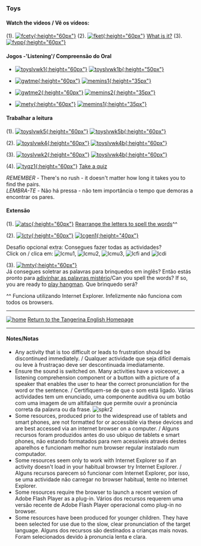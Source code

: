 <head>
<!-- Global site tag (gtag.js) - Google Analytics -->
<script async src="https://www.googletagmanager.com/gtag/js?id=UA-110947112-3"></script>
<script>
  window.dataLayer = window.dataLayer || [];
  function gtag(){dataLayer.push(arguments);}
  gtag('js', new Date());

  gtag('config', 'UA-110947112-3');
</script>
</head>

### Toys

#### Watch the videos / Vê os vídeos:  

<!---(1). [![wedt](/images/wedt.PNG)](https://www.youtube.com/watch?v=0tBTF6qV1ZY) [WOW English - Dangerous toys](https://www.youtube.com/watch?v=0tBTF6qV1ZY)
(2). [![wemt](/images/wemt.PNG)](https://www.youtube.com/watch?v=mMo8cWHXlck) [WOW English - Magic toys](https://www.youtube.com/watch?v=mMo8cWHXlck)-->

(1). [![fcety](/images/fkety.PNG){:height="60px"}](https://www.youtube.com/watch?v=gGxaTfzmuMI) (2). [![fket](/images/fket.PNG){:height="60px"}](https://www.youtube.com/watch?v=8-SWzpdcl6E) [What is it?](https://www.youtube.com/watch?v=8-SWzpdcl6E) (3). [![fvpp](/images/fvpp.PNG){:height="60px"}](https://www.youtube.com/watch?v=YI6VAsGlk7U)  
<!---Consegues dizer a palavra para cada brinquedo em inglês antes da imagem aparecer?  
Can you name each toy before the picture appears?-->  

#### Jogos -'Listening'/ Compreensão do Oral

* [![toyslvwk1](/images/toyslvwk1.PNG){:height="60px"}](https://www.liveworksheets.com/worksheets/en/English_as_a_Second_Language_(ESL)/Toys/Toys_(listen_and_choose)_ot1373gz) [![toyslvwk1b](/images/toyslvwk1b.PNG){:height="50px"}](https://www.liveworksheets.com/worksheets/en/English_as_a_Second_Language_(ESL)/Toys/Toys_(listen_and_choose)_ot1373gz)   

* [![gwtme](/images/gwtme.PNG){:height="60px"}](http://eslgamesworld.com/members/games/vocabulary/memoryaudio/toys2/index.html) [![memins1](/images/memins1.PNG){:height="35px"}](http://eslgamesworld.com/members/games/vocabulary/memoryaudio/toys2/index.html)  

* [![gwtme2](/images/gwtme2.PNG){:height="60px"}](http://www.eslgamesworld.com/members/games/vocabulary/memoryaudio/toys/index.html) [![memins2](/images/memins2.PNG){:height="35px"}](http://www.eslgamesworld.com/members/games/vocabulary/memoryaudio/toys/index.html)  

* [![mety](/images/mety.PNG){:height="60px"}](https://www.kidslearningville.com/toys-vocabulary-esl-memory-game/)  [![memins1](/images/memins1.PNG){:height="35px"}](https://www.kidslearningville.com/toys-vocabulary-esl-memory-game/)  

#### Trabalhar a leitura

(1). [![toyslvwk5](/images/toyslvwk5.PNG){:height="60px"}](https://www.liveworksheets.com/worksheets/en/English_as_a_Second_Language_(ESL)/Toys/My_toys_-_matching_dt7062cu) [![toyslvwk5b](/images/toyslvwk5b.PNG){:height="60px"}](https://www.liveworksheets.com/worksheets/en/English_as_a_Second_Language_(ESL)/Toys/My_toys_-_matching_dt7062cu)   
 
(2). [![toyslvwk4](/images/toyslvwk4.PNG){:height="60px"}](https://www.liveworksheets.com/worksheets/en/English_as_a_Second_Language_(ESL)/Toys/Toys_Vocabulary_ty74li) [![toyslvwk4b](/images/toyslvwk4b.PNG){:height="60px"}](https://www.liveworksheets.com/worksheets/en/English_as_a_Second_Language_(ESL)/Toys/Toys_Vocabulary_ty74li)

(3). [![toyslvwk2](/images/toyslvwk2.PNG){:height="60px"}](https://www.liveworksheets.com/worksheets/en/English_as_a_Second_Language_(ESL)/Toys/Toys_(label_the_pictures)_vy1371ud) [![toyslvwk4b](/images/toyslvwk4b.PNG){:height="60px"}](https://www.liveworksheets.com/worksheets/en/English_as_a_Second_Language_(ESL)/Toys/Toys_(label_the_pictures)_vy1371ud)  

(4). [![tyqz1](/images/tyqz1.PNG){:height="60px"}](http://www.english-4kids.com/quizzes/toys.htm) [Take a quiz](http://www.english-4kids.com/quizzes/toys.htm)

<!---#### Do you like to play memory? / Gostas de jogar 'memória'?  
(1). [![gwtme](/images/gwtme.PNG)](http://eslgamesworld.com/members/games/vocabulary/memoryaudio/toys2/index.html) [Liga as **palavras** com as imagens./Match the **words** with the pictures.](http://eslgamesworld.com/members/games/vocabulary/memoryaudio/toys2/index.html)

(2). [![gwtme2](/images/gwtme2.PNG)](http://www.eslgamesworld.com/members/games/vocabulary/memoryaudio/toys/index.html) [Liga as **frases** com as imagens./Match the **sentences** with the pictures.](http://www.eslgamesworld.com/members/games/vocabulary/memoryaudio/toys/index.html)

(3). [![mety](/images/mety.PNG)](https://www.kidslearningville.com/toys-vocabulary-esl-memory-game/) [Liga as **palavras** com as imagens./Match the **words** with the pictures.](https://www.kidslearningville.com/toys-vocabulary-esl-memory-game/)-->  

*REMEMBER* - There's no rush - it doesn't matter how long it takes you to find the pairs.  
*LEMBRA-TE* - Não há pressa - não tem importância o tempo que demoras a encontrar os pares. 

#### Extensão

<!---(1). Match the words to the pictures  
[![bcty1](/images/bcty1.PNG)](https://learnenglishkids.britishcouncil.org/en/word-games/toys-1) [Part 1](https://learnenglishkids.britishcouncil.org/en/word-games/toys-1)  
[![bcty2](/images/bcty2.PNG)](https://learnenglishkids.britishcouncil.org/en/word-games/toys-2) [Part 2](https://learnenglishkids.britishcouncil.org/en/word-games/toys-2)-->

(1). [![atsc](/images/atsc.PNG){:height="60px"}](http://www.anglomaniacy.pl/toysSpelling.htm) [Rearrange the letters to spell the words](http://www.anglomaniacy.pl/toysSpelling.htm)^^

(2). [![lcty](/images/lcty.PNG){:height="60px"}](http://www.learningchocolate.com/content/childrens-toys) [![lcgen1](/images/lcgen1.PNG){:height="40px"}](http://www.learningchocolate.com/content/childrens-toys)   
<!---Lê cada palavra, depois clica na imagem do altifalante para verificar a tua pronûncia./Read each word then click on the picture of the speaker next to the word to check your pronunciation.   
Optional extra challenge: Can you do all 5 activities?-->
Desafio opcional extra: Consegues fazer todas as actividades?  
Click on / clica em: ![lcmu1](/images/lcmu1.PNG), ![lcmu2](/images/lcmu2.PNG), ![lcmu3](/images/lcmu3.PNG), ![lcfi](/images/lcfi.PNG) and ![lcdi](/images/lcdi.PNG)

(3). [![hmty](/images/hmty.PNG){:height="60px"}](http://www.anglomaniacy.pl/toysHangman.htm)  
Já consegues soletrar as palavras para brinquedos em inglês? Então estás pronto para [adivinhar as palavras mistério](http://www.anglomaniacy.pl/toysHangman.htm)/Can you spell the words? If so, you are ready to [play hangman](http://www.anglomaniacy.pl/toysHangman.htm). Que brinquedo será?  

^^ Funciona utilizando Internet Explorer. Infelizmente não funciona com todos os browsers.  

***
[![home](/images/home.PNG)](https://tangerina-pt.github.io/English) [Return to the Tangerina English Homepage](https://tangerina-pt.github.io/English)

***

#### Notes/Notas
* Any activity that is too difficult or leads to frustration should be discontinued immediately. / Qualquer actividade que seja difícil demais ou leve à frustraçao deve ser descontinuada imediatamente.
* Ensure the sound is switched on. Many activities have a voiceover, a listening comprehension component or a button with a picture of a speaker that enables the user to hear the correct pronunciation for the word or the sentence. / Certifiquem-se de que o som está ligado. Várias actividades tem um enunciado, uma componente auditiva ou um botão com uma imagem de um altifalante que permite ouvir a pronúncia correta da palavra ou da frase. ![spkr2](/images/spkr2.PNG)
* Some resources, produced prior to the widespread use of tablets and smart phones, are not formatted for or accessible via these devices and are best accessed via an internet browser on a computer. / Alguns recursos foram produzidos antes do uso ubíquo de tablets e smart phones, não estando formatados para nem acessíveis através destes aparelhos e funcionam melhor num browser regular instalado num computador.
* Some resources seem only to work with Internet Explorer so if an activity doesn't load in your habitual browser try Internet Explorer. / Alguns recursos parecem só funcionar com Internet Explorer, por isso, se uma actividade não carregar no browser habitual, tente no Internet Explorer.
* Some resources require the browser to launch a recent version of Adobe Flash Player as a plug-in. Vários dos recursos requerem uma versão recente de Adobe Flash Player operacional como plug-in no browser.
* Some resources have been produced for younger children. They have been selected for use due to the slow, clear pronunciation of the target language. Alguns dos recursos são destinados a crianças mais novas. Foram selecionados devido à pronuncia lenta e clara.
